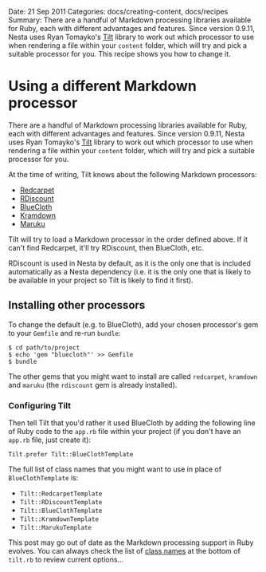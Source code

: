 Date: 21 Sep 2011
Categories: docs/creating-content, docs/recipes
Summary: There are a handful of Markdown processing libraries available for Ruby, each with different advantages and features. Since version 0.9.11, Nesta uses Ryan Tomayko's [Tilt][] library to work out which processor to use when rendering a file within your `content` folder, which will try and pick a suitable processor for you. This recipe shows you how to change it.

# Using a different Markdown processor

There are a handful of Markdown processing libraries available for Ruby, each with different advantages and features. Since version 0.9.11, Nesta uses Ryan Tomayko's [Tilt][] library to work out which processor to use when rendering a file within your `content` folder, which will try and pick a suitable processor for you.

At the time of writing, Tilt knows about the following Markdown processors:

* [Redcarpet][]
* [RDiscount][]
* [BlueCloth][]
* [Kramdown][]
* [Maruku][]

Tilt will try to load a Markdown processor in the order defined above. If it can't find Redcarpet, it'll try RDiscount, then BlueCloth, etc.

RDiscount is used in Nesta by default, as it is the only one that is included automatically as a Nesta dependency (i.e. it is the only one that is likely to be available in your project so Tilt is likely to find it first).

## Installing other processors

To change the default (e.g. to BlueCloth), add your chosen processor's gem to your `Gemfile` and re-run `bundle`:

    $ cd path/to/project
    $ echo 'gem "bluecloth"' >> Gemfile
    $ bundle

The other gems that you might want to install are called `redcarpet`, `kramdown` and `maruku` (the `rdiscount` gem is already installed).

### Configuring Tilt

Then tell Tilt that you'd rather it used BlueCloth by adding the following line of Ruby code to the `app.rb` file within your project (if you don't have an `app.rb` file, just create it):

    Tilt.prefer Tilt::BlueClothTemplate

The full list of class names that you might want to use in place of `BlueClothTemplate` is:

* `Tilt::RedcarpetTemplate`
* `Tilt::RDiscountTemplate`
* `Tilt::BlueClothTemplate`
* `Tilt::KramdownTemplate`
* `Tilt::MarukuTemplate`

This post may go out of date as the Markdown processing support in Ruby evolves. You can always check the list of [class names][tilt.rb] at the bottom of `tilt.rb` to review current options…

[Tilt]: https://github.com/rtomayko/tilt
[Redcarpet]: https://github.com/tanoku/redcarpet
[RDiscount]: https://github.com/rtomayko/rdiscount
[BlueCloth]: http://deveiate.org/projects/BlueCloth
[Kramdown]: http://kramdown.rubyforge.org/
[Maruku]: https://github.com/nex3/maruku
[tilt.rb]: https://github.com/rtomayko/tilt/blob/master/lib/tilt.rb